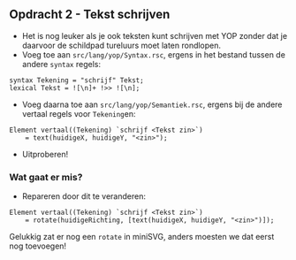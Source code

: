## Opdracht 2 - Tekst schrijven 

* Het is nog leuker als je ook teksten kunt schrijven met YOP zonder dat je daarvoor de schildpad tureluurs moet laten rondlopen.
* Voeg toe aan `src/lang/yop/Syntax.rsc`, ergens in het bestand tussen de andere `syntax` regels:
```
syntax Tekening = "schrijf" Tekst;
lexical Tekst = ![\n]+ !>> ![\n];
```
* Voeg daarna toe aan `src/lang/yop/Semantiek.rsc`, ergens bij de andere vertaal regels voor `Tekening`en:
```
Element vertaal((Tekening) `schrijf <Tekst zin>`) 
    = text(huidigeX, huidigeY, "<zin>");
```
* Uitproberen!

### Wat gaat er mis?

* Repareren door dit te veranderen:
```
Element vertaal((Tekening) `schrijf <Tekst zin>`) 
    = rotate(huidigeRichting, [text(huidigeX, huidigeY, "<zin>")]);
```

Gelukkig zat er nog een `rotate` in miniSVG, anders moesten we dat eerst nog toevoegen!